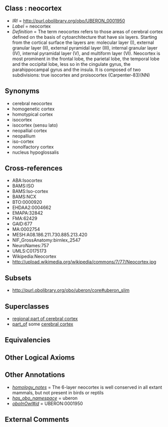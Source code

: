 
## Class : neocortex

 * *IRI* = http://purl.obolibrary.org/obo/UBERON_0001950
 * *Label* = neocortex
 * *Definition* = The term neocortex refers to those areas of cerebral cortex defined on the basis of cytoarchitecture that have six layers. Starting from the cortical surface the layers are: molecular layer (I), external granular layer (II), external pyramidal layer (III), internal granular layer (IV), internal pyramidal layer (V), and multiform layer (VI). Neocortex is most prominent in the frontal lobe, the parietal lobe, the temporal lobe and the occipital lobe, less so in the cingulate gyrus, the parahippocampal gyrus and the insula. It is composed of two subdivisions: true isocortex and proisocortex (Carpenter-83)(NN)

## Synonyms

 * cerebral neocortex
 * homogenetic cortex
 * homotypical cortex
 * isocortex
 * isocortex (sensu lato)
 * neopallial cortex
 * neopallium
 * iso-cortex
 * nonolfactory cortex
 * nucleus hypoglossalis

## Cross-references

 * ABA:Isocortex
 * BAMS:ISO
 * BAMS:Iso-cortex
 * BAMS:NCX
 * BTO:0000920
 * EHDAA2:0004662
 * EMAPA:32842
 * FMA:62429
 * GAID:677
 * MA:0002754
 * MESH:A08.186.211.730.885.213.420
 * NIF_GrossAnatomy:birnlex_2547
 * NeuroNames:757
 * UMLS:C0175173
 * Wikipedia:Neocortex
 * http://upload.wikimedia.org/wikipedia/commons/7/77/Neocortex.jpg

## Subsets

 * http://purl.obolibrary.org/obo/uberon/core#uberon_slim

## Superclasses

 * [regional part of cerebral cortex](../../UBERON/19/UBERON_0002619.md)
 * [part_of](../../BFO/50/BFO_0000050.md) some [cerebral cortex](../../UBERON/56/UBERON_0000956.md)

## Equivalencies


## Other Logical Axioms


## Other Annotations

 * *[homology_notes](../../UBPROP/03/UBPROP_0000003.md)* = The 6-layer neocortex is well conserved in all extant mammals, but not present in birds or reptils
 * *[has_obo_namespace](../../ce/oboInOwl#hasOBONamespace.md)* = uberon
 * *[oboInOwl#id](../../id/oboInOwl#id.md)* = UBERON:0001950

## External Comments

